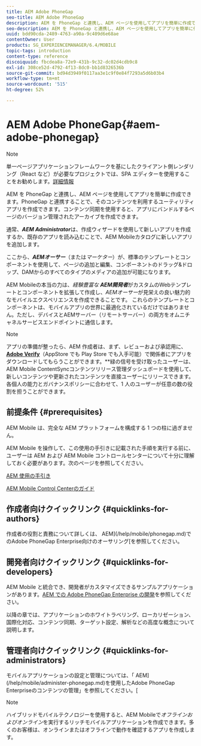 ```yaml
---
title: AEM Adobe PhoneGap
seo-title: AEM Adobe PhoneGap
description: AEM を PhoneGap と連携し、AEM ページを使用してアプリを簡単に作成できます。このページでは、Adobe PhoneGap Enterprise の概要について説明します。
seo-description: AEM を PhoneGap と連携し、AEM ページを使用してアプリを簡単に作成できます。このページでは、Adobe PhoneGap Enterprise の概要について説明します。
uuid: bdd90cda-2489-4763-a90a-9c409d6e68ae
contentOwner: User
products: SG_EXPERIENCEMANAGER/6.4/MOBILE
topic-tags: introduction
content-type: reference
discoiquuid: fbcdea8a-72e9-431b-9c32-dc02d4cdb9c8
exl-id: 308ce52d-4792-4f13-8dc0-bb1d8326536b
source-git-commit: bd94d3949f0117aa3e1c9f0e84f7293a5d6b03b4
workflow-type: tm+mt
source-wordcount: '515'
ht-degree: 52%

---
```


# AEM Adobe PhoneGap{#aem-adobe-phonegap}

>[!NOTE]
>
>単一ページアプリケーションフレームワークを基にしたクライアント側レンダリング（React など）が必要なプロジェクトでは、SPA エディターを使用することをお勧めします。[詳細情報](/help/sites-developing/spa-overview.md)

AEM を PhoneGap と連携し、AEM ページを使用してアプリを簡単に作成できます。PhoneGap と連携することで、そのコンテンツを利用するユーティリティアプリを作成できます。コンテンツ同期を使用すると、アプリにバンドルするページのバージョン管理されたアーカイブを作成できます。

通常、***AEM Administrator***&#x200B;は、作成ウィザードを使用して新しいアプリを作成するか、既存のアプリを読み込むことで、AEM Mobileカタログに新しいアプリを追加します。

ここから、***AEMオーサー***（または&#x200B;*マーケター*）が、標準のテンプレートとコンポーネントを使用して、ページの追加と編集、コンポーネントのドラッグ&amp;ドロップ、DAMからのすべてのタイプのメディアの追加が可能になります。

AEM Mobileの本当の力は、*経験豊富な* ***AEM開発者***&#x200B;がカスタムのWebテンプレートとコンポーネントを拡張して作成し、*AEMオーサー*&#x200B;が見栄えの良い魅力的なモバイルエクスペリエンスを作成できることです。 これらのテンプレートとコンポーネントは、モバイルアプリの世界に最適化されているだけではありません。ただし、デバイスとAEMサーバー（リモートサーバー）の両方をオムニチャネルサービスエンドポイントに通信します。

>[!NOTE]
>
>アプリの準備が整ったら、AEM 作成者は、まず、レビューおよび承認用に、**[Adobe Verify](/help/mobile/phonegap-mobile-quickstart.md)**（AppStore でも Play Store でも入手可能）で関係者にアプリをダウンロードしてもらうことができます。**&#x200B;緑の信号を受け取ったユーザーは、 AEM Mobile ContentSyncコンテンツリリース管理ダッシュボードを使用して、新しいコンテンツや更新されたコンテンツを直接ユーザーにリリースできます。 各個人の能力とガバナンスポリシーに合わせて、1 人のユーザーが任意の数の役割を担うことができます。

## 前提条件 {#prerequisites}

AEM Mobile は、完全な AEM プラットフォームを構成する 1 つの柱に過ぎません。

AEM Mobile を操作して、この使用の手引きに記載された手順を実行する前に、ユーザーは AEM および AEM Mobile コントロールセンターについて十分に理解しておく必要があります。次のページを参照してください。

[AEM 使用の手引き](/help/sites-deploying/deploy.md)

[AEM Mobile Control Centerのガイド](/help/mobile/phonegap-authoring-apps.md)

## 作成者向けクイックリンク {#quicklinks-for-authors}

作成者の役割と責務について詳しくは、 AEM](/help/mobile/phonegap.md)でのAdobe PhoneGap Enterprise向けのオーサリング[を参照してください。

## 開発者向けクイックリンク {#quicklinks-for-developers}

AEM Mobile と統合でき、開発者がカスタマイズできるサンプルアプリケーションがあります。[AEM での Adobe PhoneGap Enterprise の開発](/help/mobile/developing-in-phonegap.md)を参照してください。

以降の章では、アプリケーションのホワイトラベリング、ローカリゼーション、国際化対応、コンテンツ同期、ターゲット設定、解析などの高度な概念について説明します。

## 管理者向けクイックリンク  {#quicklinks-for-administrators}

モバイルアプリケーションの設定と管理については、「 AEM](/help/mobile/administer-phonegap.md)を使用したAdobe PhoneGap Enterpriseのコンテンツの管理」を参照してください。[

>[!NOTE]
>
>ハイブリッドモバイルテクノロジーを使用すると、AEM Mobileで&#x200B;*オフラインおよびオンライン*&#x200B;を実行するリッチモバイルアプリケーションを作成できます。多くのお客様は、オンラインまたはオフラインで動作を確認するアプリを作成します。
